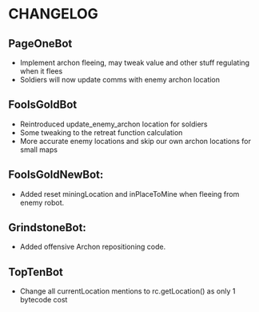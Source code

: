 # CHANGELOG

## PageOneBot

* Implement archon fleeing, may tweak value and other stuff regulating when it flees
* Soldiers will now update comms with enemy archon location

## FoolsGoldBot

* Reintroduced update_enemy_archon location for soldiers
* Some tweaking to the retreat function calculation
* More accurate enemy locations and skip our own archon locations for small maps

## FoolsGoldNewBot:

* Added reset miningLocation and inPlaceToMine when fleeing from enemy robot.

## GrindstoneBot:

* Added offensive Archon repositioning code.

## TopTenBot

* Change all currentLocation mentions to rc.getLocation() as only 1 bytecode cost